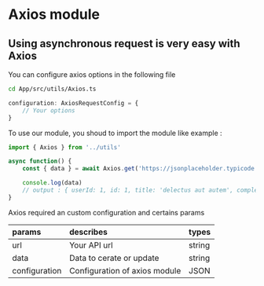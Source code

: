 # Axios module

## Using asynchronous request is very easy with Axios

You can configure axios options in the following file

```bash
cd App/src/utils/Axios.ts
```

```typescript
configuration: AxiosRequestConfig = {
    // Your options
}
```

To use our module, you shoud to import the module like example :

```typescript
import { Axios } from '../utils'

async function() {
    const { data } = await Axios.get('https://jsonplaceholder.typicode.com/todos/1')

    console.log(data)
    // output : { userId: 1, id: 1, title: 'delectus aut autem', completed: false }
}
```

Axios required an custom configuration and certains params

| params | describes | types |
| :--- | :--- | :--- |
| url | Your API url | string |
| data | Data to cerate or update | string |
| configuration | Configuration of axios module | JSON |

